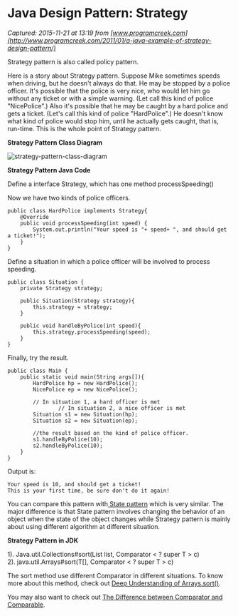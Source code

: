 # Java Design Pattern: Strategy

_Captured: 2015-11-21 at 13:19 from [www.programcreek.com](http://www.programcreek.com/2011/01/a-java-example-of-strategy-design-pattern/)_

Strategy pattern is also called policy pattern.

Here is a story about Strategy pattern. Suppose Mike sometimes speeds when driving, but he doesn't always do that. He may be stopped by a police officer. It's possible that the police is very nice, who would let him go without any ticket or with a simple warning. (Let call this kind of police "NicePolice".) Also it's possible that he may be caught by a hard police and gets a ticket. (Let's call this kind of police "HardPolice".) He doesn't know what kind of police would stop him, until he actually gets caught, that is, run-time. This is the whole point of Strategy pattern.

**Strategy Pattern Class Diagram**

![strategy-pattern-class-diagram](http://www.programcreek.com/wp-content/uploads/2011/01/strategy-pattern-class-diagram.jpg)

**Strategy Pattern Java Code**

Define a interface Strategy, which has one method processSpeeding()

Now we have two kinds of police officers.
    
    
    public class HardPolice implements Strategy{
    	@Override
    	public void processSpeeding(int speed) {
    		System.out.println("Your speed is "+ speed+ ", and should get a ticket!");
    	}
    }

Define a situation in which a police officer will be involved to process speeding.
    
    
    public class Situation {
    	private Strategy strategy;
     
    	public Situation(Strategy strategy){
    		this.strategy = strategy;
    	}
     
    	public void handleByPolice(int speed){
    		this.strategy.processSpeeding(speed);
    	}
    }

Finally, try the result.
    
    
    public class Main {
    	public static void main(String args[]){
    		HardPolice hp = new HardPolice();
    		NicePolice ep = new NicePolice();
     
    		// In situation 1, a hard officer is met
                    // In situation 2, a nice officer is met
    		Situation s1 = new Situation(hp);
    		Situation s2 = new Situation(ep);
     
    		//the result based on the kind of police officer.
    		s1.handleByPolice(10);
    		s2.handleByPolice(10);        
    	}
    }

Output is:
    
    
    Your speed is 10, and should get a ticket!
    This is your first time, be sure don't do it again!
    

You can compare this pattern with[ State pattern](http://www.programcreek.com/2011/07/java-design-pattern-state/) which is very similar. The major difference is that State pattern involves changing the behavior of an object when the state of the object changes while Strategy pattern is mainly about using different algorithm at different situation.

**Strategy Pattern in JDK**

1). Java.util.Collections#sort(List list, Comparator < ? super T > c)  
2). java.util.Arrays#sort(T[], Comparator < ? super T > c)

The sort method use different Comparator in different situations. To know more about this method, check out [Deep Understanding of Arrays.sort()](http://www.programcreek.com/2013/11/arrays-sort-comparator/).

You may also want to check out [The Difference between Comparator and Comparable](http://www.programcreek.com/2011/12/examples-to-demonstrate-comparable-vs-comparator-in-java/).
